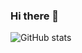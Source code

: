 ### Hi there 👋

<!--
**Abhisht23/Abhisht23** is a ✨ _special_ ✨ repository because its `README.md` (this file) appears on your GitHub profile.

Here are some ideas to get you started:

- 🔭 I’m currently working on Web Development and Internet of Things
- 🌱 I’m currently learning Data Analysis
- 👯 I’m looking to collaborate on projects that 
- 🤔 I’m looking for help with 
- 💬 Ask me about technical, marketing, administration stuffs
- 📫 How to reach me: abhishtjindal2@gmail.com
- 😄 Pronouns: He/Him
- ⚡ Fun fact: Chess, Cricket, Travelling and Stock Markets are :heartpulse:
-->

![GitHub stats](https://github-readme-stats.vercel.app/api?username=Abhisht23&show_icons=true&theme=tokyonight)
